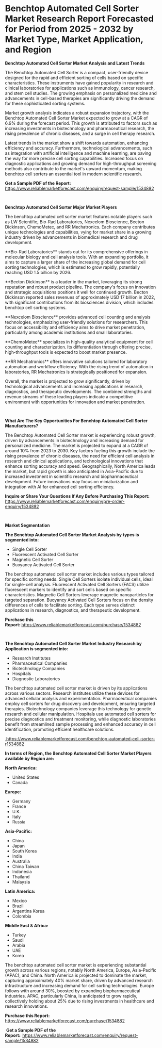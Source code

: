 <p><h1>Benchtop Automated Cell Sorter Market Research Report Forecasted for Period from 2025 -  2032 by Market Type, Market Application, and Region</h1></p><p><strong>Benchtop Automated Cell Sorter Market Analysis and Latest Trends</strong></p>
<p><p>The Benchtop Automated Cell Sorter is a compact, user-friendly device designed for the rapid and efficient sorting of cells based on specific characteristics. These instruments have gained popularity in research and clinical laboratories for applications such as immunology, cancer research, and stem cell studies. The growing emphasis on personalized medicine and advancements in cell-based therapies are significantly driving the demand for these sophisticated sorting systems.</p><p>Market growth analysis indicates a robust expansion trajectory, with the Benchtop Automated Cell Sorter Market expected to grow at a CAGR of 6.9% during the forecast period. This growth is attributed to factors such as increasing investments in biotechnology and pharmaceutical research, the rising prevalence of chronic diseases, and a surge in cell therapy research. </p><p>Latest trends in the market show a shift towards automation, enhancing efficiency and accuracy. Furthermore, technological advancements, such as integration with artificial intelligence and machine learning, are paving the way for more precise cell sorting capabilities. Increased focus on diagnostic applications and growing demand for high-throughput screening methods also contribute to the market's upward momentum, making benchtop cell sorters an essential tool in modern scientific research.</p></p>
<p><strong>Get a Sample PDF of the Report:&nbsp;</strong> <a href="https://www.reliablemarketforecast.com/enquiry/request-sample/1534882?utm_campaign=3135&utm_medium=2&utm_source=Github&utm_content=ia&utm_term=16042025&utm_id=benchtop-automated-cell-sorter">https://www.reliablemarketforecast.com/enquiry/request-sample/1534882</a></p>
<p>&nbsp;</p>
<p><strong>Benchtop Automated Cell Sorter Major Market Players</strong></p>
<p><p>The benchtop automated cell sorter market features notable players such as LW Scientific, Bio-Rad Laboratories, Nexcelom Bioscience, Becton Dickinson, ChemoMetec, and RR Mechatronics. Each company contributes unique technologies and capabilities, vying for market share in a growing industry driven by advancements in biomedical research and drug development.</p><p>**Bio-Rad Laboratories** stands out for its comprehensive offerings in molecular biology and cell analysis tools. With an expanding portfolio, it aims to capture a larger share of the increasing global demand for cell sorting technologies, which is estimated to grow rapidly, potentially reaching USD 1.5 billion by 2026.</p><p>**Becton Dickinson** is a leader in the market, leveraging its strong reputation and robust product pipeline. The company's focus on innovation and strategic acquisitions positions it well for continued growth. Becton Dickinson reported sales revenues of approximately USD 17 billion in 2022, with significant contributions from its biosciences division, which includes benchtop cell sorting systems.</p><p>**Nexcelom Bioscience** provides advanced cell counting and analysis technologies, emphasizing user-friendly solutions for researchers. This focus on accessibility and efficiency aims to drive market penetration, particularly among academic institutions and small laboratories.</p><p>**ChemoMetec** specializes in high-quality analytical equipment for cell counting and characterization. Its differentiation through offering precise, high-throughput tools is expected to boost market presence.</p><p>**RR Mechatronics** offers innovative solutions tailored for laboratory automation and workflow efficiency. With the rising trend of automation in laboratories, RR Mechatronics is strategically positioned for expansion.</p><p>Overall, the market is projected to grow significantly, driven by technological advancements and increasing applications in research, diagnostics, and therapeutic developments. The combined strengths and revenue streams of these leading players indicate a competitive environment with opportunities for innovation and market penetration.</p></p>
<p>&nbsp;</p>
<p><strong>What Are The Key Opportunities For Benchtop Automated Cell Sorter Manufacturers?</strong></p>
<p><p>The Benchtop Automated Cell Sorter market is experiencing robust growth, driven by advancements in biotechnology and increasing demand for personalized medicine. The market is projected to expand at a CAGR of around 10% from 2023 to 2030. Key factors fueling this growth include the rising prevalence of chronic diseases, the need for efficient cell analysis in research and clinical applications, and technological innovations that enhance sorting accuracy and speed. Geographically, North America leads the market, but rapid growth is also anticipated in Asia-Pacific due to increased investment in scientific research and biopharmaceutical development. Future innovations may focus on miniaturization and integration with AI for enhanced cell sorting efficiency.</p></p>
<p><strong>Inquire or Share Your Questions If Any Before Purchasing This Report:</strong> <a href="https://www.reliablemarketforecast.com/enquiry/pre-order-enquiry/1534882?utm_campaign=3135&utm_medium=2&utm_source=Github&utm_content=ia&utm_term=16042025&utm_id=benchtop-automated-cell-sorter">https://www.reliablemarketforecast.com/enquiry/pre-order-enquiry/1534882</a></p>
<p>&nbsp;</p>
<p><strong>Market Segmentation</strong></p>
<p><strong>The Benchtop Automated Cell Sorter Market Analysis by types is segmented into:</strong></p>
<p><ul><li>Single Cell Sorter</li><li>Fluorescent Activated Cell Sorter</li><li>Magnetic Cell Sorter</li><li>Buoyancy Activated Cell Sorter</li></ul></p>
<p><p>The benchtop automated cell sorter market includes various types tailored for specific sorting needs. Single Cell Sorters isolate individual cells, ideal for single-cell analysis. Fluorescent Activated Cell Sorters (FACS) utilize fluorescent markers to identify and sort cells based on specific characteristics. Magnetic Cell Sorters leverage magnetic nanoparticles for targeted separation. Buoyancy Activated Cell Sorters focus on the density differences of cells to facilitate sorting. Each type serves distinct applications in research, diagnostics, and therapeutic development.</p></p>
<p><strong>Purchase this Report:&nbsp;</strong><a href="https://www.reliablemarketforecast.com/purchase/1534882?utm_campaign=3135&utm_medium=2&utm_source=Github&utm_content=ia&utm_term=16042025&utm_id=benchtop-automated-cell-sorter">https://www.reliablemarketforecast.com/purchase/1534882</a></p>
<p>&nbsp;</p>
<p><strong>The Benchtop Automated Cell Sorter Market Industry Research by Application is segmented into:</strong></p>
<p><ul><li>Research Institutes</li><li>Pharmaceutical Companies</li><li>Biotechnology Companies</li><li>Hospitals</li><li>Diagnostic Laboratories</li></ul></p>
<p><p>The benchtop automated cell sorter market is driven by its applications across various sectors. Research institutes utilize these devices for advanced cellular analysis and experimentation. Pharmaceutical companies employ cell sorters for drug discovery and development, ensuring targeted therapies. Biotechnology companies leverage this technology for genetic research and cellular manipulation. Hospitals use automated cell sorters for precise diagnostics and treatment monitoring, while diagnostic laboratories benefit from streamlined sample processing and enhanced accuracy in cell identification, promoting efficient healthcare solutions.</p></p>
<p><a href="https://www.reliablemarketforecast.com/benchtop-automated-cell-sorter-r1534882?utm_campaign=3135&utm_medium=2&utm_source=Github&utm_content=ia&utm_term=16042025&utm_id=benchtop-automated-cell-sorter">&nbsp;https://www.reliablemarketforecast.com/benchtop-automated-cell-sorter-r1534882</a></p>
<p><strong>In terms of Region, the Benchtop Automated Cell Sorter Market Players available by Region are:</strong></p>
<p>
    <p> <strong> North America: </strong>
        <ul>
            <li>United States</li>
            <li>Canada</li>
        </ul>
        </p> 
    <p> <strong> Europe: </strong>
        <ul>
            <li>Germany</li>
            <li>France</li>
            <li>U.K.</li>
            <li>Italy</li>
            <li>Russia</li>
        </ul>
        </p> 
    <p> <strong> Asia-Pacific: </strong>
        <ul>
            <li>China</li>
            <li>Japan</li>
            <li>South Korea</li>
            <li>India</li>
            <li>Australia</li>
            <li>China Taiwan</li>
            <li>Indonesia</li>
            <li>Thailand</li>
            <li>Malaysia</li>
        </ul>
        </p> 
    <p> <strong> Latin America: </strong>
        <ul>
            <li>Mexico</li>
            <li>Brazil</li>
            <li>Argentina Korea</li>
            <li>Colombia</li>
        </ul>
        </p> 
    <p> <strong> Middle East & Africa: </strong>
        <ul>
            <li>Turkey</li>
            <li>Saudi</li>
            <li>Arabia</li>
            <li>UAE</li>
            <li>Korea</li>
        </ul>
    </p>
    </p>
<p><p>The benchtop automated cell sorter market is experiencing substantial growth across various regions, notably North America, Europe, Asia-Pacific (APAC), and China. North America is projected to dominate the market, capturing approximately 40% market share, driven by advanced research infrastructure and increasing demand for cell sorting technologies. Europe follows with around 30%, boosted by expanding biopharmaceutical industries. APAC, particularly China, is anticipated to grow rapidly, collectively holding about 25% due to rising investments in healthcare and research innovations.</p></p>
<p><strong>Purchase this Report: </strong><a href="https://www.reliablemarketforecast.com/purchase/1534882?utm_campaign=3135&utm_medium=2&utm_source=Github&utm_content=ia&utm_term=16042025&utm_id=benchtop-automated-cell-sorter">https://www.reliablemarketforecast.com/purchase/1534882</a></p>
<p>&nbsp;<strong>Get a Sample PDF of the Report:&nbsp;&nbsp;</strong><a href="https://www.reliablemarketforecast.com/enquiry/request-sample/1534882?utm_campaign=3135&utm_medium=2&utm_source=Github&utm_content=ia&utm_term=16042025&utm_id=benchtop-automated-cell-sorter">https://www.reliablemarketforecast.com/enquiry/request-sample/1534882</a></p>
<p><strong></strong></p>
<p><p></p><p></p><p></p></p>